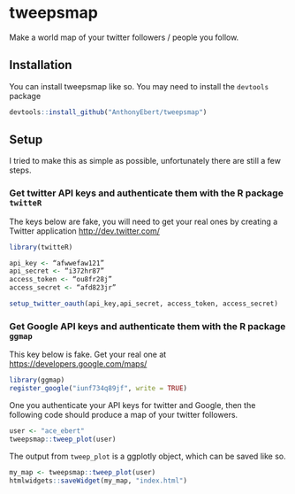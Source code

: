 
<!-- README.md is generated from README.Rmd. Please edit that file -->
tweepsmap
=========

<!-- badges: start -->
<!-- badges: end -->
Make a world map of your twitter followers / people you follow.

Installation
------------

You can install tweepsmap like so. You may need to install the `devtools` package

``` r
devtools::install_github("AnthonyEbert/tweepsmap")
```

Setup
-----

I tried to make this as simple as possible, unfortunately there are still a few steps.

### Get twitter API keys and authenticate them with the R package `twitteR`

The keys below are fake, you will need to get your real ones by creating a Twitter application <http://dev.twitter.com/>

``` r
library(twitteR)

api_key <- “afwwefaw121”
api_secret <- “i372hr87”
access_token <- “ou8fr28j”
access_secret <- “afd823jr”

setup_twitter_oauth(api_key,api_secret, access_token, access_secret)
```

### Get Google API keys and authenticate them with the R package `ggmap`

This key below is fake. Get your real one at <https://developers.google.com/maps/>

``` r
library(ggmap)
register_google("iunf734q89jf", write = TRUE)
```

One you authenticate your API keys for twitter and Google, then the following code should produce a map of your twitter followers.

``` r
user <- "ace_ebert"
tweepsmap::tweep_plot(user)
```

The output from `tweep_plot` is a ggplotly object, which can be saved like so.

``` r
my_map <- tweepsmap::tweep_plot(user)
htmlwidgets::saveWidget(my_map, "index.html")
```

